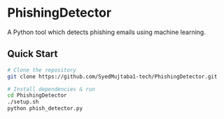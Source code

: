 # PhishingDetector  
 A Python tool which detects phishing emails using machine learning.

##  Quick Start
```bash
# Clone the repository
git clone https://github.com/SyedMujtaba1-tech/PhishingDetector.git

# Install dependencies & run
cd PhishingDetector
./setup.sh
python phish_detector.py
